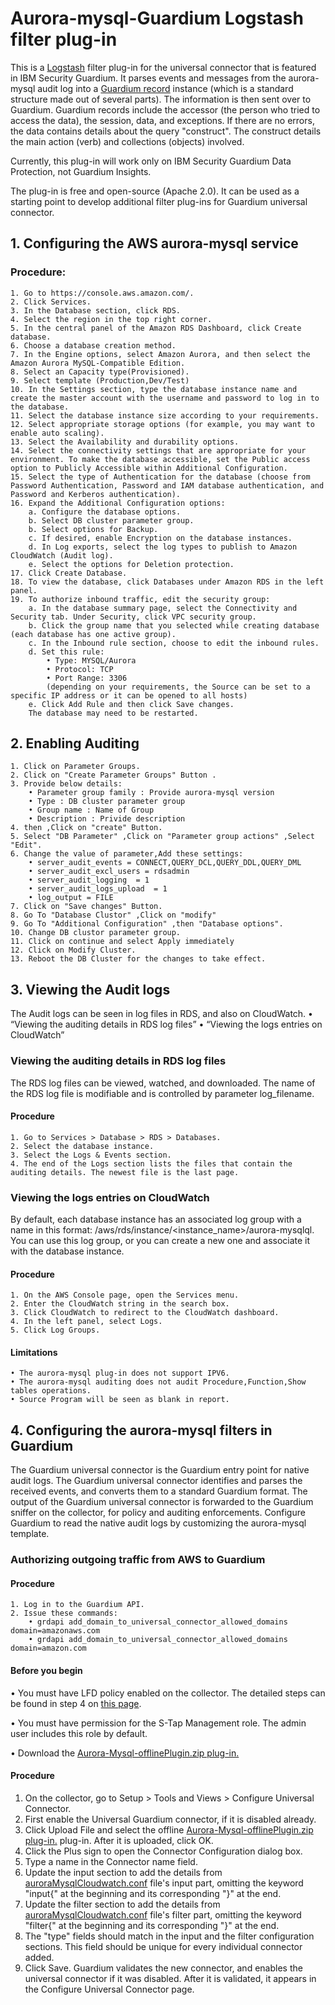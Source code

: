 # Aurora-mysql-Guardium Logstash filter plug-in

This is a [Logstash](https://github.com/elastic/logstash) filter plug-in for the universal connector that is featured in IBM Security Guardium. It parses events and messages from the aurora-mysql audit log into a [Guardium record](https://github.com/IBM/universal-connectors/blob/main/common/src/main/java/com/ibm/guardium/universalconnector/commons/structures/Record.java) instance (which is a standard structure made out of several parts). The information is then sent over to Guardium. Guardium records include the accessor (the person who tried to access the data), the session, data, and exceptions. If there are no errors, the data contains details about the query "construct". The construct details the main action (verb) and collections (objects) involved.

Currently, this plug-in will work only on IBM Security Guardium Data Protection, not Guardium Insights.

The plug-in is free and open-source (Apache 2.0). It can be used as a starting point to develop additional filter plug-ins for Guardium universal connector.


## 1. Configuring the AWS aurora-mysql service

### Procedure:
	1. Go to https://console.aws.amazon.com/.
	2. Click Services.
	3. In the Database section, click RDS.
	4. Select the region in the top right corner.
	5. In the central panel of the Amazon RDS Dashboard, click Create database.
	6. Choose a database creation method.
	7. In the Engine options, select Amazon Aurora, and then select the Amazon Aurora MySQL-Compatible Edition.
	8. Select an Capacity type(Provisioned).
	9. Select template (Production,Dev/Test)
	10. In the Settings section, type the database instance name and create the master account with the username and password to log in to the database.
	11. Select the database instance size according to your requirements.
	12. Select appropriate storage options (for example, you may want to enable auto scaling).
	13. Select the Availability and durability options.
	14. Select the connectivity settings that are appropriate for your environment. To make the database accessible, set the Public access option to Publicly Accessible within Additional Configuration.
	15. Select the type of Authentication for the database (choose from Password Authentication, Password and IAM database authentication, and Password and Kerberos authentication).
	16. Expand the Additional Configuration options:
		a. Configure the database options.
		b. Select DB cluster parameter group.
		b. Select options for Backup.
		c. If desired, enable Encryption on the database instances.
		d. In Log exports, select the log types to publish to Amazon CloudWatch (Audit log).
		e. Select the options for Deletion protection.
	17. Click Create Database.
	18. To view the database, click Databases under Amazon RDS in the left panel.
	19. To authorize inbound traffic, edit the security group:
		a. In the database summary page, select the Connectivity and Security tab. Under Security, click VPC security group.
		b. Click the group name that you selected while creating database (each database has one active group).
		c. In the Inbound rule section, choose to edit the inbound rules.
		d. Set this rule:
			• Type: MYSQL/Aurora
			• Protocol: TCP
			• Port Range: 3306
			(depending on your requirements, the Source can be set to a specific IP address or it can be opened to all hosts)
		e. Click Add Rule and then click Save changes.
		The database may need to be restarted.

## 2. Enabling Auditing

	1. Click on Parameter Groups.
	2. Click on "Create Parameter Groups" Button .
	3. Provide below details:
		• Parameter group family : Provide aurora-mysql version
		• Type : DB cluster parameter group
		• Group name : Name of Group
		• Description : Privide description
	4. then ,Click on "create" Button.
	5. Select "DB Parameter" ,Click on "Parameter group actions" ,Select "Edit".
	6. Change the value of parameter,Add these settings:
		• server_audit_events = CONNECT,QUERY_DCL,QUERY_DDL,QUERY_DML	
		• server_audit_excl_users =	rdsadmin
		• server_audit_logging	= 1
		• server_audit_logs_upload	= 1
		• log_output = FILE
	7. Click on "Save changes" Button.
	8. Go To "Database Clustor" ,Click on "modify"
	9. Go To "Additional Configuration" ,then "Database options".
	10. Change DB clustor parameter group.
	11. Click on continue and select Apply immediately
	12. Click on Modify Cluster.
	13. Reboot the DB Cluster for the changes to take effect.
		
## 3. Viewing the Audit logs

The Audit logs can be seen in log files in RDS, and also on CloudWatch.
	• “Viewing the auditing details in RDS log files”
	• “Viewing the logs entries on CloudWatch”

### Viewing the auditing details in RDS log files

The RDS log files can be viewed, watched, and downloaded. The name of the RDS log file is modifiable and is controlled by parameter log_filename.

#### Procedure
	1. Go to Services > Database > RDS > Databases.
	2. Select the database instance.
	3. Select the Logs & Events section.
	4. The end of the Logs section lists the files that contain the auditing details. The newest file is the last page.

### Viewing the logs entries on CloudWatch

By default, each database instance has an associated log group with a name in this format: /aws/rds/instance/<instance_name>/aurora-mysqlql. You can use this log group, or you can create a new one and associate it with the database instance.

#### Procedure
	1. On the AWS Console page, open the Services menu.
	2. Enter the CloudWatch string in the search box.
	3. Click CloudWatch to redirect to the CloudWatch dashboard.
	4. In the left panel, select Logs.
	5. Click Log Groups.
	

#### Limitations
	• The aurora-mysql plug-in does not support IPV6.
	• The aurora-mysql auditing does not audit Procedure,Function,Show tables operations.
	• Source Program will be seen as blank in report.

## 4. Configuring the aurora-mysql filters in Guardium

The Guardium universal connector is the Guardium entry point for native audit logs. The Guardium universal connector identifies and parses the received events, and converts them to a standard Guardium format. The output of the Guardium universal connector is forwarded to the Guardium sniffer on the collector, for policy and auditing enforcements. Configure Guardium to read the native audit logs by customizing the aurora-mysql template.

### Authorizing outgoing traffic from AWS to Guardium

#### Procedure
	1. Log in to the Guardium API.
	2. Issue these commands:
		• grdapi add_domain_to_universal_connector_allowed_domains domain=amazonaws.com
		• grdapi add_domain_to_universal_connector_allowed_domains domain=amazon.com

#### Before you begin
• You must have LFD policy enabled on the collector. The detailed steps can be found in step 4 on [this page](https://www.ibm.com/docs/en/guardium/11.4?topic=dpi-installing-testing-filter-input-plug-in-staging-guardium-system).

• You must have permission for the S-Tap Management role. The admin user includes this role by default.
	
• Download the [Aurora-Mysql-offlinePlugin.zip plug-in.](https://github.com/IBM/universal-connectors/blob/main/filter-plugin/logstash-filter-aurora-mysql-guardium/AuroraMysqlOverCloudwatchPackage/AuroraMysql/Aurora-Mysql-offlinePlugin.zip)

#### Procedure
1. On the collector, go to Setup > Tools and Views > Configure Universal Connector.
2. First enable the Universal Guardium connector, if it is disabled already.
3. Click Upload File and select the offline [Aurora-Mysql-offlinePlugin.zip plug-in.](https://github.com/IBM/universal-connectors/blob/main/filter-plugin/logstash-filter-aurora-mysql-guardium/AuroraMysqlOverCloudwatchPackage/AuroraMysql/Aurora-Mysql-offlinePlugin.zip) plug-in. After it is uploaded, click OK.						 
4. Click the Plus sign to open the Connector Configuration dialog box.
5. Type a name in the Connector name field.
6. Update the input section to add the details from [auroraMysqlCloudwatch.conf](https://github.com/IBM/universal-connectors/blob/main/filter-plugin/logstash-filter-aurora-mysql-guardium/auroraMysqlCloudwatch.conf) file's input part, omitting the keyword "input{" at the beginning and its corresponding "}" at the end.
7. Update the filter section to add the details from [auroraMysqlCloudwatch.conf](https://github.com/IBM/universal-connectors/blob/main/filter-plugin/logstash-filter-aurora-mysql-guardium/auroraMysqlCloudwatch.conf)  file's filter part, omitting the keyword "filter{" at the beginning and its corresponding "}" at the end.
8. The "type" fields should match in the input and the filter configuration sections. This field should be unique for every individual connector added.
9. Click Save. Guardium validates the new connector, and enables the universal connector if it was
	disabled. After it is validated, it appears in the Configure Universal Connector page.